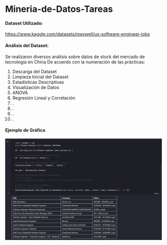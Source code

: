 # Mineria-de-Datos-Tareas


#### Dataset Utilizado:
https://www.kaggle.com/datasets/mexwell/us-software-engineer-jobs


#### Análisis del Dataset:
Se realizaron diversos análisis sobre datos de stock del mercado de tecnología en China
De acuerdo con la numeración de las prácticas:
1.	Descarga del Dataset
2.	Limpieza Inicial del Dataset
3.	Estadísticas Descriptivas
4.	Visualización de Datos
5.	ANOVA
6.	Regresión Lineal y Correlación
7.	.
8.	.
9.	.
10.	.

#### Ejemplo de Gráfica
![Imagen de Practica 2](T2_img.png)